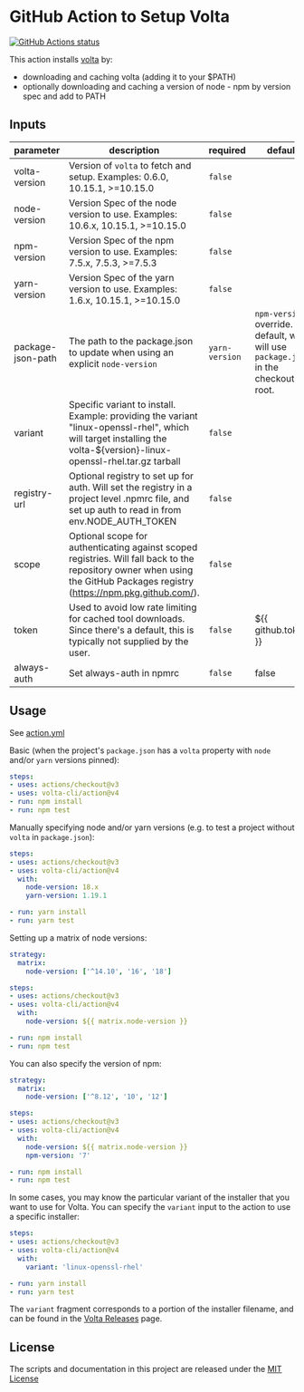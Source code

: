 # GitHub Action to Setup Volta

<p align="left">
  <a href="https://github.com/volta-cli/action"><img alt="GitHub Actions status" src="https://github.com/volta-cli/action/workflows/CI/badge.svg"></a>
</p>

This action installs [volta](https://volta.sh) by:

- downloading and caching volta (adding it to your $PATH)
- optionally downloading and caching a version of node - npm by version spec and add to PATH

<!-- action-docs-inputs -->
## Inputs

| parameter | description | required | default |
| --- | --- | --- | --- |
| volta-version | Version of `volta` to fetch and setup. Examples: 0.6.0, 10.15.1, >=10.15.0 | `false` |  |
| node-version | Version Spec of the node version to use.  Examples: 10.6.x, 10.15.1, >=10.15.0 | `false` |  |
| npm-version | Version Spec of the npm version to use.  Examples: 7.5.x, 7.5.3, >=7.5.3 | `false` |  |
| yarn-version | Version Spec of the yarn version to use.  Examples: 1.6.x, 10.15.1, >=10.15.0 | `false` |  |
| package-json-path | The path to the package.json to update when using an explicit `node-version` | `yarn-version` | `npm-version` override. By default, we will use `package.json` in the checkout root. | `false` |  |
| variant | Specific variant to install. Example: providing the variant "linux-openssl-rhel", which will target installing the volta-${version}-linux-openssl-rhel.tar.gz tarball | `false` |  |
| registry-url | Optional registry to set up for auth. Will set the registry in a project level .npmrc file, and set up auth to read in from env.NODE_AUTH_TOKEN | `false` |  |
| scope | Optional scope for authenticating against scoped registries. Will fall back to the repository owner when using the GitHub Packages registry (https://npm.pkg.github.com/). | `false` |  |
| token | Used to avoid low rate limiting for cached tool downloads.  Since there's a default, this is typically not supplied by the user. | `false` | ${{ github.token }} |
| always-auth | Set always-auth in npmrc | `false` | false |
<!-- action-docs-inputs -->

## Usage

See [action.yml](action.yml)

Basic (when the project's `package.json` has a `volta` property with `node` and/or `yarn` versions pinned):

```yaml
steps:
- uses: actions/checkout@v3
- uses: volta-cli/action@v4
- run: npm install
- run: npm test
```

Manually specifying node and/or yarn versions (e.g. to test a project without `volta` in `package.json`):

```yaml
steps:
- uses: actions/checkout@v3
- uses: volta-cli/action@v4
  with:
    node-version: 18.x
    yarn-version: 1.19.1

- run: yarn install
- run: yarn test
```

Setting up a matrix of node versions:

```yaml
strategy:
  matrix:
    node-version: ['^14.10', '16', '18']

steps:
- uses: actions/checkout@v3
- uses: volta-cli/action@v4
  with:
    node-version: ${{ matrix.node-version }}

- run: npm install
- run: npm test
```

You can also specify the version of npm:

```yaml
strategy:
  matrix:
    node-version: ['^8.12', '10', '12']

steps:
- uses: actions/checkout@v3
- uses: volta-cli/action@v4
  with:
    node-version: ${{ matrix.node-version }}
    npm-version: '7'

- run: npm install
- run: npm test
```

In some cases, you may know the particular variant of the installer that you want to use for Volta. You can specify the `variant` input to the action to use a specific installer:

```yaml
steps:
- uses: actions/checkout@v3
- uses: volta-cli/action@v4
  with:
    variant: 'linux-openssl-rhel'

- run: yarn install
- run: yarn test
```

The `variant` fragment corresponds to a portion of the installer filename, and can be found in the [Volta Releases](https://github.com/volta-cli/volta/releases) page.

## License

The scripts and documentation in this project are released under the [MIT License](LICENSE)
